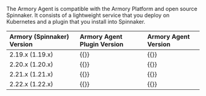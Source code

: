 The Armory Agent is compatible with the Armory Platform and open source Spinnaker. It consists of a lightweight service that you deploy on Kubernetes and a plugin that you install into Spinnaker.

| Armory (Spinnaker) Version | Armory Agent Plugin Version    | Armory Agent Version |
|:-------------------------- |:------------------------------ |:---------------------------- |
| 2.19.x (1.19.x)            | {{<param kubesvc-plugin.latestVersion2>}} | {{<param kubesvc-version>}} |
| 2.20.x (1.20.x)            | {{<param kubesvc-plugin.latestVersion3>}} | {{<param kubesvc-version>}} |
| 2.21.x (1.21.x)            | {{<param kubesvc-plugin.latestVersion4>}} | {{<param kubesvc-version>}} |
| 2.22.x (1.22.x)            | {{<param kubesvc-plugin.latestVersion5>}} | {{<param kubesvc-version>}} |

